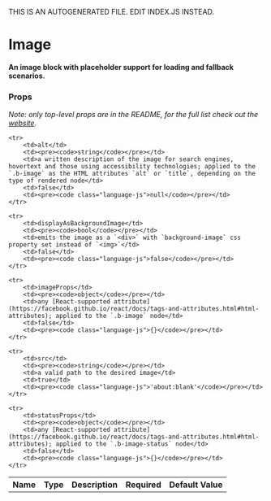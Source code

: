 THIS IS AN AUTOGENERATED FILE. EDIT INDEX.JS INSTEAD.

# Image
__An image block with placeholder support for loading and fallback scenarios.__

### Props

_Note: only top-level props are in the README, for the full list check out the [website](http://boundless.js.org/Image#props)._

<table>
    <tr>
        <th>Name</th>
        <th>Type</th>
        <th>Description</th>
        <th>Required</th>
        <th>Default Value</th>
    </tr>
    
    <tr>
        <td>alt</td>
        <td><pre><code>string</code></pre></td>
        <td>a written description of the image for search engines, hovertext and those using accessibility technologies; applied to the `.b-image` as the HTML attributes `alt` or `title`, depending on the type of rendered node</td>
        <td>false</td>
        <td><pre><code class="language-js">null</code></pre></td>
    </tr>
    
    <tr>
        <td>displayAsBackgroundImage</td>
        <td><pre><code>bool</code></pre></td>
        <td>emits the image as a `<div>` with `background-image` css property set instead of `<img>`</td>
        <td>false</td>
        <td><pre><code class="language-js">false</code></pre></td>
    </tr>
    
    <tr>
        <td>imageProps</td>
        <td><pre><code>object</code></pre></td>
        <td>any [React-supported attribute](https://facebook.github.io/react/docs/tags-and-attributes.html#html-attributes); applied to the `.b-image` node</td>
        <td>false</td>
        <td><pre><code class="language-js">{}</code></pre></td>
    </tr>
    
    <tr>
        <td>src</td>
        <td><pre><code>string</code></pre></td>
        <td>a valid path to the desired image</td>
        <td>true</td>
        <td><pre><code class="language-js">'about:blank'</code></pre></td>
    </tr>
    
    <tr>
        <td>statusProps</td>
        <td><pre><code>object</code></pre></td>
        <td>any [React-supported attribute](https://facebook.github.io/react/docs/tags-and-attributes.html#html-attributes); applied to the `.b-image-status` node</td>
        <td>false</td>
        <td><pre><code class="language-js">{}</code></pre></td>
    </tr>
    
</table>
